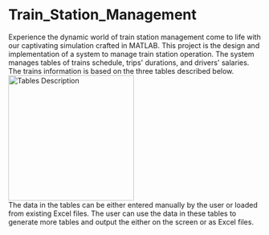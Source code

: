 # Train_Station_Management
Experience the dynamic world of train station management come to life with our captivating simulation crafted in MATLAB.
This project is the design and implementation of a system to manage train station operation.
The system manages tables of trains schedule, trips' durations, and drivers' salaries.
The trains information is based on the three tables described below.
<br>
<img src="https://github.com/MonaMohsen166/Train_Station_Management/assets/73717585/23da6d6f-e4f0-4fd7-b07f-53d1cc9ae842"
alt="Tables Description" width="250" height="250">
<br>
The data in the tables can be either entered manually by the user or loaded from existing Excel files.
The user can use the data in these tables to generate more tables and output the either on the screen or as Excel files.
 
